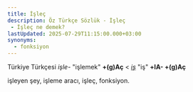 ```yaml
---
title: İşleç
description: Öz Türkçe Sözlük - İşleç 
 - İşleç ne demek?
lastUpdated: 2025-07-29T11:15:00.000+03:00
synonyms:
  - fonksiyon
---
```

Türkiye Türkçesi _işle-_ "işlemek" **+(g)Aç** < _[iş](/sozluk/iş)_ "iş" **+lA- +(g)Aç**

işleyen şey, işleme aracı, işleç, fonksiyon.

